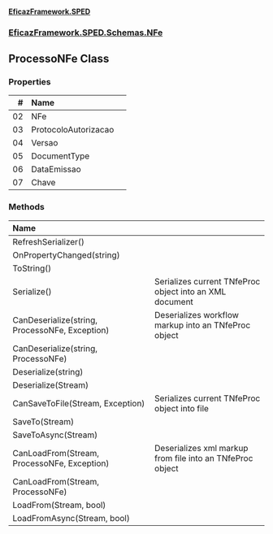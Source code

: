 #### [EficazFramework.SPED](EficazFrameworkSPED.md 'EficazFramework SPED')
### [EficazFramework.SPED.Schemas.NFe](EficazFramework.SPED.Schemas.NFe.md 'EficazFramework.SPED.Schemas.NFe')

## ProcessoNFe Class
### Properties

| # | Name | |
| ---: | :--- | :--- |
| 02 | NFe |  |
| 03 | ProtocoloAutorizacao |  |
| 04 | Versao |  |
| 05 | DocumentType |  |
| 06 | DataEmissao |  |
| 07 | Chave |  |
### Methods

| Name | |
| :--- | :--- |
| RefreshSerializer() |  |
| OnPropertyChanged(string) |  |
| ToString() |  |
| Serialize() | Serializes current TNfeProc object into an XML document |
| CanDeserialize(string, ProcessoNFe, Exception) | Deserializes workflow markup into an TNfeProc object |
| CanDeserialize(string, ProcessoNFe) |  |
| Deserialize(string) |  |
| Deserialize(Stream) |  |
| CanSaveToFile(Stream, Exception) | Serializes current TNfeProc object into file |
| SaveTo(Stream) |  |
| SaveToAsync(Stream) |  |
| CanLoadFrom(Stream, ProcessoNFe, Exception) | Deserializes xml markup from file into an TNfeProc object |
| CanLoadFrom(Stream, ProcessoNFe) |  |
| LoadFrom(Stream, bool) |  |
| LoadFromAsync(Stream, bool) |  |
